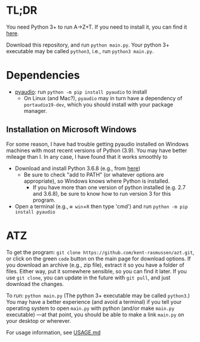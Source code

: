 # TL;DR
You need Python 3+ to run A→Z+T. If you need to install it, you can find it [here](https://python.org).

Download this repository, and run `python main.py`. Your python 3+ executable may be called `python3`, i.e., run `python3 main.py`.
# Dependencies
* [pyaudio](https://pypi.org/project/PyAudio/): run `python -m pip install pyaudio` to install
  * On Linux (and Mac?), `pyaudio` may in turn have a dependency of `portaudio19-dev`, which you should install with your package manager.
## Installation on Microsoft Windows
For some reason, I have had trouble getting pyaudio installed on Windows machines with most recent versions of Python (3.9). You may have better mileage than I. In any case, I have found that it works smoothly to
- Download and install Python 3.6.8 (e.g., from [here](https://www.python.org/ftp/python/3.6.8/python-3.6.8-amd64.exe))
  - Be sure to check "add to PATH" (or whatever options are appropriate), so Windows knows where Python is installed.
    - If you have more than one version of python installed (e.g. 2.7 and 3.6.8), be sure to know how to run version 3 for this program.
- Open a terminal (e.g., `⊞ win`+`R` then type 'cmd') and run `python -m pip install pyaudio`
# ATZ
To get the program: `git clone https://github.com/kent-rasmussen/azt.git`, or click on the green `code` button on the main page for download options. If you download an archive (e.g., zip file), extract it so you have a folder of files. Either way, put it somewhere sensible, so you can find it later. If you use `git clone`, you can update in the future with `git pull`, and just download the changes.

To run: `python main.py` (The python 3+ executable may be called `python3`.) You may have a better experience (and avoid a terminal) if you tell your operating system to open `main.py` with python (and/or make `main.py` executable) —at that point, you should be able to make a link `main.py` on your desktop or wherever.

For usage information, see [USAGE.md](USAGE.md)
